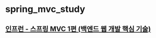 # spring_mvc_study
## [인프런 - 스프링 MVC 1편 (백엔드 웹 개발 핵심 기술)](https://www.inflearn.com/course/%EC%8A%A4%ED%94%84%EB%A7%81-mvc-1/dashboard)
